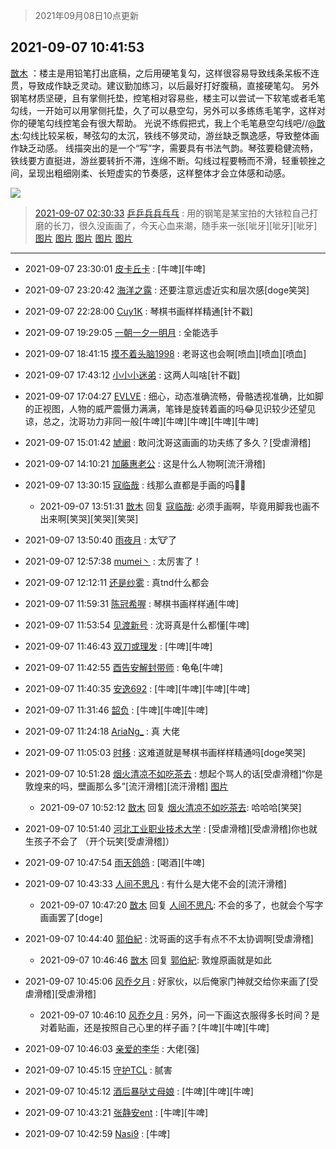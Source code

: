 > 2021年09月08日10点更新
<link rel="stylesheet" href="https://cdn.jsdelivr.net/gh/taotie6/sampleJSON@main/css/photo_show.css">
<meta name="referrer" content="no-referrer" />


 ## 2021-09-07 10:41:53 

 [㪚木](https://www.coolapk.com/feed/29819524?shareKey=MzNlMDE5YzY5YjM2NjEzNmQ1MGU~) ：楼主是用铅笔打出底稿，之后用硬笔复勾，这样很容易导致线条呆板不连贯，导致成作缺乏灵动。建议勤加练习，以后最好打好腹稿，直接硬笔勾。
另外钢笔材质坚硬，且有掌侧托垫，控笔相对容易些，楼主可以尝试一下软笔或者毛笔勾线，一开始可以用掌侧托垫，久了可以悬空勾，另外可以多练练毛笔字<!--break-->，这样对你的硬笔勾线控笔会有很大帮助。
光说不练假把式，我上个毛笔悬空勾线吧//<a class="feed-link-uname" href="/u/㪚木">@㪚木</a>:勾线比较呆板，琴弦勾的太沉，铁线不够灵动，游丝缺乏飘逸感，导致整体画作缺乏动感。
线描突出的是一个“写”字，需要具有书法气韵。琴弦要稳健流畅，铁线要方直挺进，游丝要转折不滞，连绵不断。勾线过程要畅而不滑，轻重顿挫之间，呈现出粗细刚柔、长短虚实的节奏感，这样整体才会立体感和动感。 

<div class="album">
<img class="img-item" src="http://image.coolapk.com/feed/2021/0907/10/1081091_c835b206_2511_302@1314x2179.jpeg" />
</div>

> [2021-09-07 02:30:33](./cpost/29815808.md) 
> [乒乒兵兵乓乓](https://www.coolapk.com/feed/29815808?shareKey=YzUwYzM4MWRlNTY5NjEzNmQ1ZWQ~) : 用的钢笔是某宝拍的大铱粒自己打磨的长刀，很久没画画了，今天心血来潮，随手来一张[呲牙][呲牙][呲牙] 
[图片](http://image.coolapk.com/feed/2021/0907/02/651154_3a473850_2880_4302@2494x3325.jpeg)
[图片](http://image.coolapk.com/feed/2021/0907/02/651154_7119ab69_2880_4304@2494x3325.jpeg)
[图片](http://image.coolapk.com/feed/2021/0907/02/651154_caacc834_2880_4306@2494x3325.jpeg)
[图片](http://image.coolapk.com/feed/2021/0907/02/651154_22a56d05_2982_2557@2494x3325.jpeg)
[图片](http://image.coolapk.com/feed/2021/0907/02/651154_e824bd0d_2982_2559@2406x3446.jpeg)

 ------- 

- 2021-09-07 23:30:01 [皮卡丘卡](uid=2060123) : [牛啤][牛啤] 

- 2021-09-07 23:20:42 [海洋之露](uid=1111949) : 还要注意远虚近实和层次感[doge笑哭] 

- 2021-09-07 22:28:00 [Cuy1K](uid=1319448) : 琴棋书画样样精通[针不戳] 

- 2021-09-07 19:29:05 [一朝一夕一明月](uid=1061419) : 全能选手 

- 2021-09-07 18:41:15 [摸不着头脑1998](uid=803914) : 老哥这也会啊[喷血][喷血][喷血] 

- 2021-09-07 17:43:12 [小小小迷弟](uid=1846299) : 这两人叫啥[针不戳] 

- 2021-09-07 17:04:27 [EVLVE](uid=624501) : 细心，动态准确流畅，骨骼透视准确，比如脚的正视图，人物的威严震慑力满满，笔锋是旋转着画的吗😂见识较少还望见谅，总之，沈哥功力非同一般[牛啤][牛啤][牛啤][牛啤][牛啤] 

- 2021-09-07 15:01:42 [虓阚](uid=1518342) : 敢问沈哥这画画的功夫练了多久？[受虐滑稽] 

- 2021-09-07 14:10:21 [加藤惠老公](uid=1266680) : 这是什么人物啊[流汗滑稽] 

- 2021-09-07 13:30:15 [寇临哉](uid=3365514) : 线那么直都是手画的吗👍🏻 

    - 2021-09-07 13:51:31 [㪚木](uid=1081091) 回复 [寇临哉](uid=3365514): 必须手画啊，毕竟用脚我也画不出来啊[笑哭][笑哭][笑哭] 

- 2021-09-07 13:50:40 [雨夜月](uid=2036968) : 太🐮了 

- 2021-09-07 12:57:38 [mumei丶](uid=762356) : 太厉害了！ 

- 2021-09-07 12:12:11 [还是纱雾](uid=1823196) : 真tnd什么都会 

- 2021-09-07 11:59:31 [陈冠希喔](uid=992843) : 琴棋书画样样通[牛啤] 

- 2021-09-07 11:53:54 [见渡新号](uid=868957) : 沈哥真是什么都懂[牛啤] 

- 2021-09-07 11:46:43 [双刀或理发](uid=1988884) : [牛啤][牛啤] 

- 2021-09-07 11:42:55 [酉告安解封带师](uid=1199540) : 龟龟[牛啤] 

- 2021-09-07 11:40:35 [安逸692](uid=1171740) : [牛啤][牛啤][牛啤][牛啤] 

- 2021-09-07 11:31:46 [韶负](uid=3378542) : [牛啤][牛啤][牛啤] 

- 2021-09-07 11:24:18 [AriaNg_](uid=3504887) : 真 大佬 

- 2021-09-07 11:05:03 [时移](uid=3211351) : 这难道就是琴棋书画样样精通吗[doge笑哭] 

- 2021-09-07 10:51:28 [烟火清凉不如吃茶去](uid=4279524) : 想起个骂人的话[受虐滑稽]“你是敦煌来的吗，壁画那么多”[流汗滑稽][流汗滑稽] [图片](http://image.coolapk.com/feed/2021/0907/10/4279524_62f29364_3087_0363@72x72.jpeg)

    - 2021-09-07 10:52:12 [㪚木](uid=1081091) 回复 [烟火清凉不如吃茶去](uid=4279524): 哈哈哈[笑哭] 

- 2021-09-07 10:51:40 [河北工业职业技术大学](uid=3415552) : [受虐滑稽][受虐滑稽]你也就生孩子不会了   （开个玩笑[受虐滑稽]） 

- 2021-09-07 10:47:54 [雨天鸽鸽](uid=3594787) : [喝酒][牛啤] 

- 2021-09-07 10:43:33 [人间不思凡](uid=2080265) : 有什么是大佬不会的[流汗滑稽] 

    - 2021-09-07 10:47:20 [㪚木](uid=1081091) 回复 [人间不思凡](uid=2080265): 不会的多了，也就会个写字画画罢了[doge] 

- 2021-09-07 10:44:40 [郭伯紀](uid=2859803) : 沈哥画的这手有点不不太协调啊[受虐滑稽] 

    - 2021-09-07 10:46:46 [㪚木](uid=1081091) 回复 [郭伯紀](uid=2859803): 敦煌原画就是如此 

- 2021-09-07 10:45:06 [风乔夕月](uid=2725527) : 好家伙，以后俺家门神就交给你来画了[受虐滑稽][受虐滑稽] 

    - 2021-09-07 10:46:10 [风乔夕月](uid=2725527) : 另外，问一下画这衣服得多长时间？是对着贴画，还是按照自己心里的样子画？[牛啤][牛啤][牛啤] 

- 2021-09-07 10:46:03 [亲爱的李华](uid=1323228) : 大佬[强] 

- 2021-09-07 10:45:15 [守护TCL](uid=13196701) : 腻害 

- 2021-09-07 10:45:12 [酒后暴哒丈母娘](uid=958361) : [牛啤][牛啤][牛啤] 

- 2021-09-07 10:43:21 [张静安ent](uid=2086642) : [牛啤][牛啤] 

- 2021-09-07 10:42:59 [Nasi9](uid=2003986) : [牛啤] 


